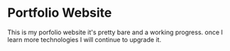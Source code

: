# Portfolio Website
This is my porfolio website it's pretty bare and a working progress. once I learn more technologies I will continue to upgrade it.